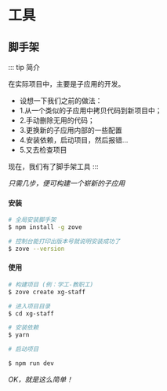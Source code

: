 # 工具

## 脚手架

::: tip 简介

在实际项目中，主要是子应用的开发。

- 设想一下我们之前的做法：
- 1.从一个类似的子应用中拷贝代码到新项目中；
- 2.手动删除无用的代码；
- 3.更换新的子应用内部的一些配置
- 4.安装依赖，启动项目，然后报错...
- 5.又去检查项目

现在，我们有了脚手架工具
:::

*只需几步，便可构建一个崭新的子应用*

#### 安装

```bash
# 全局安装脚手架
$ npm install -g zove

# 控制台能打印出版本号就说明安装成功了
$ zove --version
```

#### 使用

```bash
# 构建项目 (例：学工-教职工)
$ zove create xg-staff

# 进入项目目录
$ cd xg-staff

# 安装依赖
$ yarn

# 启动项目

$ npm run dev
```

*OK，就是这么简单！*

